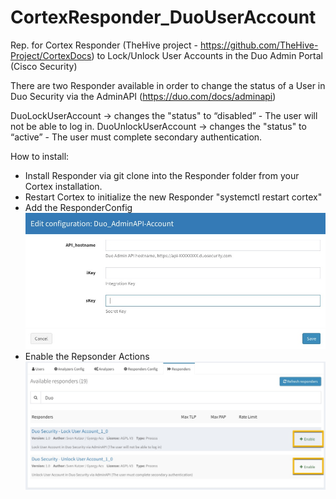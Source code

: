 # CortexResponder_DuoUserAccount
Rep. for Cortex Responder (TheHive project - https://github.com/TheHive-Project/CortexDocs)
to Lock/Unlock User Accounts in the Duo Admin Portal (Cisco Security)


There are two Responder available in order to change the status of a User in Duo Security via the AdminAPI (https://duo.com/docs/adminapi)

DuoLockUserAccount -> changes the "status" to “disabled” - The user will not be able to log in.
DuoUnlockUserAccount ->  changes the "status" to “active” - The user must complete secondary authentication.

How to install:
- Install Responder via git clone into the Responder folder from your Cortex installation.
- Restart Cortex to initialize the new Responder "systemctl restart cortex"
- Add the ResponderConfig 
  ![ResponderConfig](/ResponderConfig.jpg)
- Enable the Repsonder Actions
  ![Responders](/Responders.jpg)
  
